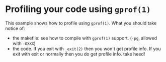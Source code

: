 # Profiling your code using `gprof(1)`

This example shows how to profile using `gprof(1)`.
What you should take notice of:
* the makefile: see how to compile with `gprof(1)` support.
    (`-pg`, allowed with `-OXXX`)
* the code. If you exit with `_exit(2)` then you won't get profile
    info. If you exit with exit or normally then you do
    get profile info. take heed!
